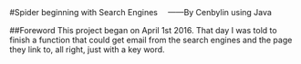#Spider beginning with Search Engines　
——By Cenbylin using Java<br/> 

##Foreword
This project began on April 1st 2016.
That day I was told to finish a function that could get email from the search engines and the page they link to,
all right, just with a key word.

